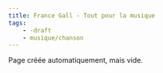 ```yaml
---
title: France Gall - Tout pour la musique
tags:
    - -draft
    - musique/chanson
---
```


Page créée automatiquement, mais vide.
